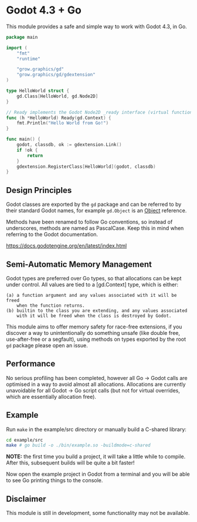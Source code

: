 # Godot 4.3 + Go

This module provides a safe and simple way to work with Godot 4.3, in Go.

```go
package main

import (
	"fmt"
	"runtime"

	"grow.graphics/gd"
	"grow.graphics/gd/gdextension"
)

type HelloWorld struct {
	gd.Class[HelloWorld, gd.Node2D]
}

// Ready implements the Godot Node2D _ready interface (virtual function).
func (h *HelloWorld) Ready(gd.Context) {
	fmt.Println("Hello World from Go!")
}

func main() {
	godot, classdb, ok := gdextension.Link()
	if !ok {
		return
	}
	gdextension.RegisterClass[HelloWorld](godot, classdb)
}

```

## Design Principles

Godot classes are exported by the `gd` package and can be referred to by 
their standard Godot names, for example `gd.Object` is an 
[Object](https://docs.godotengine.org/en/latest/classes/class_object.html) 
reference.

Methods have been renamed to follow Go conventions, so instead of
underscores, methods are named as PascalCase. Keep this in mind when
referring to the Godot documentation.

https://docs.godotengine.org/en/latest/index.html

## Semi-Automatic Memory Management

Godot types are preferred over Go types, so that allocations can be kept under
control. All values are tied to a [gd.Context] type, which is either:

    (a) a function argument and any values associated with it will be freed
        when the function returns.
    (b) builtin to the class you are extending, and any values associated 
        with it will be freed when the class is destroyed by Godot.

This module aims to offer memory safety for race-free extensions, if you discover
a way to unintentionally do something unsafe (like double free, use-after-free or
a segfault), using methods on types exported by the root `gd` package please open 
an issue. 

## Performance

No serious profiling has been completed, however all Go -> Godot calls are optimised
in a way to avoid almost all allocations. Allocations are currently unavoidable
for all Godot -> Go script calls (but not for virtual overrides, which are essentially
allocation free).

## Example

Run `make` in the example/src directory or manually build a C-shared library:

```sh
cd example/src
make # go build -o ./bin/example.so -buildmode=c-shared
```

**NOTE:** the first time you build a project, it will take a little while to compile.
After this, subsequent builds will be quite a bit faster!

Now open the example project in Godot from a terminal and you will be able to 
see Go printing things to the console.

## Disclaimer

This module is still in development, some functionality may not be available.